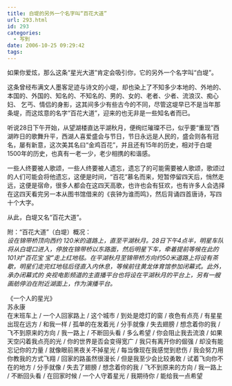 ```yaml
---
title: 白堤的另外一个名字叫“百花大道”
url: 293.html
id: 293
categories:
  - 写到
date: 2006-10-25 09:29:42
tags:
---
```


如果你爱炫，那么这条“星光大道”肯定会吸引你，它的另外一个名字叫“白堤”。  
  
这条曾经布满文人墨客足迹与诗文的小堤，却也染上了不知多少本地的、外地的、本国的、外国的、知名的、不知名的、男的、女的、老者、少者、流浪汉、痴心妇、 乞丐、情侣的身影，这其间多少有些古今的不同，尽管这堤早已不是当年那条堤，而这炫意的名字“百花大道”，迎来的也无非是一些知名者而已。  
  
听说28日下午开始，从望湖楼直达平湖秋月，便绚烂璀璨不已，似乎要“重现”西湖昨日的歌舞升平，西湖人喜爱盛会与节日，节日永远是人民的，盛会则各有冠 名，屡有新意，这次美其名曰“金鸡百花”，并且还有15年的历史，相对于白堤1500年的历史，也真有一老一少，老少相携的和谐感。  
  
一些人终要被人歌颂，一些人终要被人遗忘，遗忘了的可能需要被人歌颂，歌颂过的人们可能会将他遗忘，这便是时间，“百花”慕名而来，短暂停留四天后，悄然走 远，这便是宿命，很多人都会在这四天高歌，也许也会有狂欢，也有许多人会选择在这四天看完另一本从图书馆借来的《丧钟为谁而鸣》，然后背诵四首唐诗，写四 十个大字。  
  
从此，白堤又名“百花大道”。  
  
附：“百花大道”（白堤）概况：  
_设在锦带桥顶向西约 120米的道路上，直至平湖秋月。28日下午4点半，明星车队将从白堤口进入，停放在锦带桥以东路面，然后明星下车，牵着提前等候在此的101对“百花宝 宝”走上红地毯。在平湖秋月至锦带桥方向约50米道路上将设有茶歇，明星们走完红地毯后径直入内休息，等候前往黄龙体育馆参加闭幕式。此外，承办闭幕式的 央视电影频道的主直播平台也将设在平湖秋月的平台上，另有一艘画舫停泊在附近湖面上，作为演播平台。_  
  
《一个人的星光》  
苏永康  
在末班车上 / 一个人回家路上 / 这个城市 / 到处是熄灯的窗 / 夜色有点亮 / 有星星出现在远方 / 和我一样 / 孤单的在发着光 / 分手就像 / 失去翅膀 / 想念着你的我 / 飞不到原来的方向 / 我一路上 / 不断回头看 / 多么希望 / 你会阻止我去流浪 / 如果天空闪着我点亮的光 / 你的世界是否会变得宽广 / 我只有离开你的倔强 / 却没有能忘记你的力量 / 就像眼前黑夜关不掉星光 / 每当像现在我感觉到悲伤 / 我会努力用你教我的方式飞翔 / 回家的路虽然很漫长 / 但是我至少会比较勇敢 / 试着飞向你不在的地方 / 分手就像 / 失去了翅膀 / 想念着你的我 / 飞不到原来的方向 / 我一路上 / 不断回头看 / 在回家时候 / 一个人守着星光 / 我期待你 / 能给我一点希望